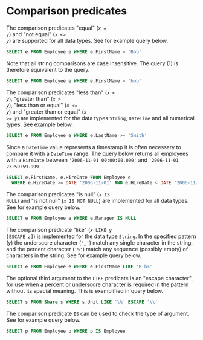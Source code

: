 # Comparison predicates

The comparison predicates "equal" (<code><var>x</var> = <var>y</var></code>) and "not equal" (<code><var>x</var> &lt;&gt; <var>y</var></code>) are supported for all data types. See for example query below.

```sql
SELECT e FROM Employee e WHERE e.FirstName = 'Bob'
```
Note that all string comparisons are case insensitive. The query (1) is therefore equivalent to the query.

```sql
SELECT e FROM Employee e WHERE e.FirstName = 'bob'
```

The comparison predicates "less than" (<code><var>x</var> < <var>y</var></code>), "greater than" (<code><var>x</var> > <var>y</var></code>), "less than or equal" (<code><var>x</var> <= <var>y</var></code>) and "greater than or equal" (<code><var>x</var> >= <var>y</var></code>) are implemented for the data types <code>String</code>, <code>DateTime</code> and all numerical types. See example below.

```sql
SELECT e FROM Employee e WHERE e.LastName >= 'Smith'
```

Since a <code>DateTime</code> value represents a timestamp it is often necessary to compare it with a <code>DateTime</code> range. The query below returns all employees with a <code>HireDate</code> between <code>'2006-11-01 00:00:00.000'</code> and <code>'2006-11-01 23:59:59.999'</code>.

```sql
SELECT e.FirstName, e.HireDate FROM Employee e 
  WHERE e.HireDate >= DATE '2006-11-01' AND e.HireDate < DATE '2006-11-02'
```

The comparison predicates "is null" (<code><var>x</var> IS NULL</code>) and "is not null" (<code><var>x</var> IS NOT NULL</code>) are implemented for all data types. See for example query below.

```sql
SELECT e FROM Employee e WHERE e.Manager IS NULL
```

The comparison predicate "like" (<code><var>x</var> LIKE <var>y</var> [ESCAPE <var>z</var>]</code>) is implemented for the data type <code>String</code>. In the specified pattern (<code><var>y</var></code>) the underscore character (<code>'_'</code>) match any single character in the string, and the percent character (<code>'%'</code>) match any sequence (possibly empty) of characters in the string. See for example query below.

```sql
SELECT e FROM Employee e WHERE e.FirstName LIKE 'B_b%'
```

The optional third argument to the <code>LIKE</code> predicate is an "escape character", for use when a percent or underscore character is required in the pattern without its special meaning. This is exemplified in query below.

```sql
SELECT s FROM Share s WHERE s.Unit LIKE '\%' ESCAPE '\\'
```

The comparison predicate `IS` can be used to check the type of argument. See for example query below.

```sql
SELECT p FROM Employee p WHERE p IS Employee
```

<!--
<p><strong>The current implementation of <code>LIKE</code> is not
optimized and in general the optimizer cannot make use of indexes on
<code>LIKE</code> conditions. Therefore they should be used very restrictively.</strong></p>
-->
